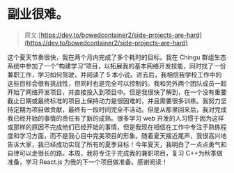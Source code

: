 # 副业很难。

> 原文:[https://dev.to/bowedcontainer2/side-projects-are-hard](https://dev.to/bowedcontainer2/side-projects-are-hard)

这个夏天节奏很快，我在两个月内完成了多个耗时的目标。我在 Chingu 群组生态系统中参加了一个“构建学习”项目，以拓展我的基本网络开发技能，同时找了一份兼职工作，学习如何驾驶，并阅读了 5 本小说。进去后，我相信我学校工作中的这些目标会很有挑战性，但同时也是完全可以控制的。我和另外两个团队成员一起开始了网络开发项目，并直接投入到项目中。但是我很快了解到，在一个没有重要截止日期或最终标准的项目上保持动力是很困难的，并且需要很多训练。我努力坚持定期为项目做贡献，最终有一段时间完全不活动。但是从那里回来后，我对完成我已经开始的事情的责任有了新的成熟。很多学习 web 开发的人习惯于因为这样或那样的原因不完成他们已经开始的事情，但是我现在相信在工作中专注于熟练程度和学习方面，而不是我心目中完美项目的形象。随着夏天接近尾声，我很高兴地告诉大家，我已经成功实现了所有的夏季目标！今年夏天，我明白了一点点勇气和自律可以走很长的路。本周，我将专注于完成我的兼职项目，复习 C++为秋季做准备，学习 React.js 为我的下一个项目做准备。感谢阅读！